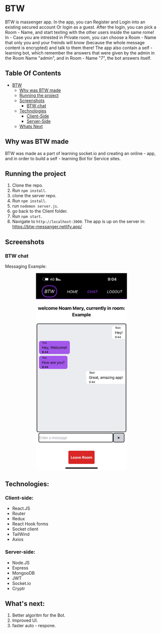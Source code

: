 # BTW

BTW is massenger app. In the app, you can Register and Login into an existing secured account Or login as a guest.
After the login, you can pick a Room - Name, and start texting with the other users inside the same rome!
In - Case you are intrested in Private room, you can choose a Room - Name that only you and your freinds will know (because the whole message content is encrypted) and talk to them there!
The app also contain a self - learning bot, which remember the answers that were given by the admin in the Room Name "admin", and in Room - Name "7", the bot answers itself.

## Table Of Contents

- [BTW](#BTW)
  - [Why was BTW made](#Why-was-BTW-made)
  - [Running the project](#running-the-project)
  - [Screenshots](#screenshots)
    - [BTW chat](#BTW-chat)
  - [Technologies](#technologies)
    - [Client-Side](#client-side)
    - [Server-Side](#server-side)
  - [Whats Next](#whats-next)

## Why was BTW made

BTW was made as a part of learning socket.io and creating an online - app, and in order to build a self - learning Bot for Service sites.

## Running the project

1. Clone the repo.
2. Run `npm install`.
3. clone the server repo.
4. Run `npm install`.
5. run `nodemon server.js`.
6. go back to the Client folder.
7. Run `npm start`.
8. Navigate to `http://localhost:3000`.
   The app is up on the server in: https://btw-messanger.netlify.app/

## Screenshots

### BTW chat

Messaging Example:

<p align="center"><img src="./WhatsApp Image 2022-11-20 at 09.04.26.jpeg" width="300" /></p>

## Technologies:

### Client-side:

- React.JS
- Router
- Redux
- React Hook forms
- Socket client
- TailWind
- Axios

### Server-side:

- Node.JS
- Express
- MongooDB
- JWT
- Socket.io
- Cryptr

## What's next:

1. Better algoritm for the Bot.
2. Improved UI.
3. faster auto - respone.
